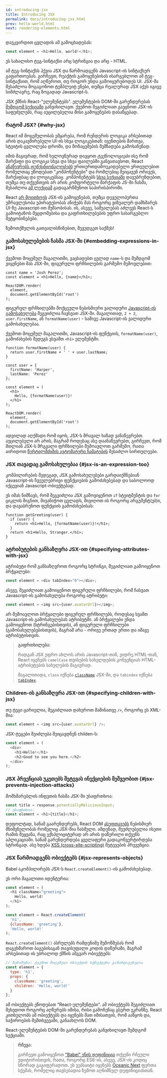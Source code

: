 ```yaml
---
id: introducing-jsx
title: Introducing JSX
permalink: docs/introducing-jsx.html
prev: hello-world.html
next: rendering-elements.html
---
```


დაუკვირდით ცვლადის ამ გამოცხადებას:

```js
const element = <h1>Hello, world!</h1>;
```

ეს სახალისო ტეგ-სინტაქსი არც სტრინგია და არც - HTML.

ამ ტეგ-სინტაქსს ჰქვია JSX და წარმოადგენს Javascript-ის სინტაქსურ გაფართოებას. გირჩევთ, რეაქტის გამოყენებისას ისარგებლოთ ამ ტეგ-სინტაქსით, რომ აღწეროთ, თუ როგორ უნდა გამოიყურებოდეს UI. JSX-მა შესაძლოა მოგაგონოთ ტემპლეიტ ენები, თუმცა რეალურად JSX აქვს იგივე სიმძლავრე, რაც ზოგადად Javascript-ს.

JSX ქმნის React-"ელემენტებს". ელემენტების DOM-ში გარენდერებას [შემდგომ სექციაში](/docs/rendering-elements.html) განვიხილავთ. ქვემოთ შეგიძლიათ გაეცნოთ JSX-ის საფუძვლებს, რაც აუცილებელია მისი გამოყენების დასაწყებად.

### რატომ JSX? {#why-jsx}

React იმ მოცემულობას ემყარება, რომ რენდერის ლოგიკა არსებითად არის დაკავშირებული UI-ის სხვა ლოგიკებთან: ივენთების მართვა, სტეიტის ცვლილება დროში, და მონაცემების შემზადება გამოსაჩენად.

იმის მაგივრად, რომ ხელოვნურად დავყოთ *ტექნოლოგიები* ისე რომ მარქაფი და ლოგიკა სხვა და სხვა ფაილებში განვათავსოთ, React [ანაწევრებს *ფუნქცნიონალობებს*](https://en.wikipedia.org/wiki/Separation_of_concerns) ურთიერთდამოუკიდებელი ერთეულებით რომელთაც ეწოდებათ "კომპონენტები" და რომლებიც შეიცავენ ორივეს, მარქაფსაც და ლოგიკებსაც. კომპონენტებს [სხვა სექციაში](/docs/components-and-props.html) დავუბრუნდებით, თუმცა თუ თქვენთვის არ არის კომფორტული მარქაფის JS-ში ჩასმა, შესაძლოა [ამ ლექციამ](https://www.youtube.com/watch?v=x7cQ3mrcKaY) გადაგარწმუნოთ საპირისპიროში.

React [არ მოითხოვს](/docs/react-without-jsx.html) JSX-ის გამოყენებას, თუმცა დეველოპერთა უმრავლესობა უპირატესობას ანიჭებს მას როგორც ვიზუალურ დამხმარეს UI-ზე Javascript-ით მუშაობისას. ის, ასევე, საშუალებას აძლევს React-ს გამოიტანოს შეცდომებისა და გაფრთხილებების უფრო სასარგებლო შეტყობინებები.

ზემოთქმულის გათვალისწინებით, შევუდგეთ საქმეს!

### გამოსახულებების ჩასმა JSX-ში {#embedding-expressions-in-jsx}

ქვემოთ მოცემულ მაგალითში, ვაცხადებთ ცვლად `name`-ს და შემდგომ ვიყენებთ მას JSX-ში, ფიგურული ფრჩხილების გარშემო შემოვლებით:

```js{1,2}
const name = 'Josh Perez';
const element = <h1>Hello, {name}</h1>;

ReactDOM.render(
  element,
  document.getElementById('root')
);
```

ფიგურულ ფრჩხილებში მოქცეული ნებისმიერი ვალიდური [Javascript-ის გამოსახულება](https://developer.mozilla.org/en-US/docs/Web/JavaScript/Guide/Expressions_and_Operators#Expressions) შეგვიძლია ჩავსვათ JSX-ში. მაგალითად, `2 + 2`, `user.firstName`, ან `formatName(user)` - სამივე Javascript-ის ვალიდური გამოსახულებაა.

ქვემოთ მოცემულ მაგალითში, Javascript-ის ფუნქციის, `formatName(user)`, გამოძახების შედეგს ვსვამთ `<h1>` ელემენტში.

```js{12}
function formatName(user) {
  return user.firstName + ' ' + user.lastName;
}

const user = {
  firstName: 'Harper',
  lastName: 'Perez'
};

const element = (
  <h1>
    Hello, {formatName(user)}!
  </h1>
);

ReactDOM.render(
  element,
  document.getElementById('root')
);
```

[](codepen://introducing-jsx)

ადვილად აღქმადი რომ იყოს, JSX-ს მრავალ ხაზად ვანაწევრებთ. აუცილებელი არ არის, მაგრამ როდესაც ასე დაანაწევრებთ, გირჩევთ, რომ მთლიან JSX-ს მრგვალი ფრჩხილები შემოავლოთ გარშემო, რათა აირიდოთ [წერტილმძიმის ავტომატური ჩამატების](https://stackoverflow.com/q/2846283) შესაძლო სირთულეები.

### JSX თავადაც გამოსახულებაა {#jsx-is-an-expression-too}

კომპილირების შედეგად, JSX გამოსახულებები გარდაიქმნებიან Javascript-ის ჩვეულებრივი ფუნქციების გამოძახებებად და საბოლოოდ იქცევიან Javascript-ობიექტებად.

ეს იმას ნიშნავს, რომ შეგვიძლია JSX გამოვიყენოთ `if` სტეიტმენტის და `for` ციკლის შიგნით, მივანიჭოთ ცვლადს, მივიღოთ ის როგორც არგუმენტ(ებ)ი, და დავაბრუნოთ ფუნქციის გამოძახებისას:

```js{3,5}
function getGreeting(user) {
  if (user) {
    return <h1>Hello, {formatName(user)}!</h1>;
  }
  return <h1>Hello, Stranger.</h1>;
}
```

### ატრიბუტების განსაზღვრა JSX-ით {#specifying-attributes-with-jsx}

ატრიბუტი რომ განსაზღვროთ როგორც სტრინგი, შეგიძლიათ გამოიყენოთ ბრჭყალები:

```js
const element = <div tabIndex="0"></div>;
```

ასევე, შეგიძლიათ გამოიყენოთ ფიგურული ფრჩხილები, რომ ჩასვათ Javascript-ის გამოსახულება როგორც ატრიბუტი:

```js
const element = <img src={user.avatarUrl}></img>;
```

არ შემოავლოთ ბრჭყალები ფიგურულ ფრჩხილებს, როდესაც სვამთ Javascript-ის გამოსახულებას ატრიბუტში. ან ბრჭყალები უნდა გამოიყენოთ (სტრინგებისთვის), ან ფიგურული ფრჩხილები (გამოსახულებებისთვის), მაგრამ არა - ორივე ერთად ერთი და იმავე ატრიბუტისთვის.

>**გაფრთხილება:**
>
> რადგან JSX უფრო ახლოს არის Javascript-თან, ვიდრე HTML-თან, React იყენებს `camelCase` თვისების სახელდების კონვენციას HTML-ატრიბუტების სახელების მაგივრად.
>
>მაგალითადა, `class` იქნება [`className`](https://developer.mozilla.org/en-US/docs/Web/API/Element/className) JSX-ში, და `tabindex` იქნება [`tabIndex`](https://developer.mozilla.org/en-US/docs/Web/API/HTMLElement/tabIndex).

### Children-ის განსაზღვრა JSX-ით {#specifying-children-with-jsx}

თუ ტეგი ცარიელია, შეგიძლიათ დახუროთ მაშინათვე `/>`, როგორც ეს XML-შია:

```js
const element = <img src={user.avatarUrl} />;
```

JSX-ტეგები შეიძლება შეიცავდნენ childen-ს:

```js
const element = (
  <div>
    <h1>Hello!</h1>
    <h2>Good to see you here.</h2>
  </div>
);
```

### JSX პრვენციას უკეთებს შეტევას ინექციების მეშვეობით {#jsx-prevents-injection-attacks}

მომხმარებლის ინფუთის ჩასმა JSX-ში უსაფრთხოა:

```js
const title = response.potentiallyMaliciousInput;
// უსაფრთხოა:
const element = <h1>{title}</h1>;
```

დეფოლტად, სანამ გაარენდერებს, React DOM [ასუფთავებს](https://stackoverflow.com/questions/7381974/which-characters-need-to-be-escaped-on-html) ნებისმიერ მნიშვნელობას რომელიც JSX-შია ჩასმული. ამდენად, შეუძლებელია ისეთი რამის შეყვანა, რაც ექსპლიციტურად არ არის დაწერილი თქვენს აპლიკაციაში. სანამ გარენდერდება ყველაფერი გადაკონვერტირდება სტრინგად. ასე ხდება [XSS (cross-site-scripting)](https://en.wikipedia.org/wiki/Cross-site_scripting) შეტევების პრევენცია.

### JSX წარმოადგენს ობიექტებს {#jsx-represents-objects}

Babel აკომპილირებს JSX-ს `React.createElement()`-ის გამოძახებებად.

ეს ორი მაგალითი იდენტურია:

```js
const element = (
  <h1 className="greeting">
    Hello, world!
  </h1>
);
```

```js
const element = React.createElement(
  'h1',
  {className: 'greeting'},
  'Hello, world!'
);
```

`React.createElement()` ასრულებს რამდენიმე შემოწმებას რომ დაგეხმაროთ ბაგებისაგან თავისუფალი კოდის დაწერაში, მაგრამ არსებითად ის უბრალოდ ქმნის ამგვარ ობიექტებს:

```js
// შენიშვნა: ქვემოთ მოცემული ობიექტის სტრუქტურა გამარტივებულია
const element = {
  type: 'h1',
  props: {
    className: 'greeting',
    children: 'Hello, world!'
  }
};
```

ამ ობიექტებს ეწოდებათ "React-ელემენტები". ამ ობიექტებს შეგიძლიათ შეხედოთ როგორც აღწერებს იმისა, რისი გამოჩენაც გსურთ ეკრანზე. React კითხულობს ამ ობიექტებს და იყენებს მათ იმისათვის, რომ ააწყოს და, საჭიროების შემთხვევაში, განაახლოს DOM.

React-ელემენტების DOM-ში გარენდერებას განვიხილავთ შემდგომ სექციაში.

>**რჩევა:**
>
>გირჩევთ გამოიყენოთ ["Babel" ენის დეფინიცია](https://babeljs.io/docs/editors) თქვენი რჩეული ედიტორისთვის, რათა, როგორც ES6-ის, ასევე, JSX-ის კოდიც სწორად გაგიფერადოთ. ეს ვებსაიტი იყენებს [Oceanic Next](https://labs.voronianski.com/oceanic-next-color-scheme/) ფერთა სქემას, რომელიც თავსებადია ზემოთ აღნიშნულ დეფინიციასთან.
